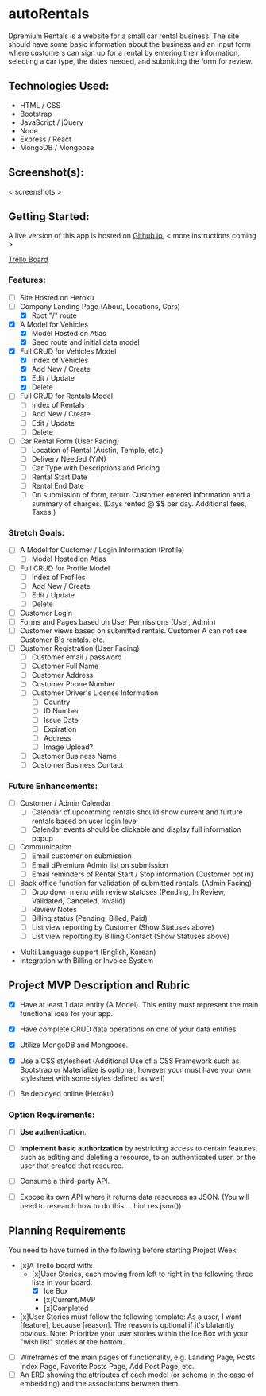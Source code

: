 # autoRentals
Dpremium Rentals is a website for a small car rental business. The site should have some basic information about the business and an input form where customers can sign up for a rental by entering their information, selecting a car type, the dates needed, and submitting the form for review. 

## Technologies Used: 
- HTML / CSS
- Bootstrap
- JavaScript / jQuery
- Node
- Express / React
- MongoDB / Mongoose

## Screenshot(s):

< screenshots >

## Getting Started: 
A live version of this app is hosted on [Github.io.](https://pclarytx10.github.io) < more instructions coming >

[Trello Board](https://trello.com/b/Dtdt7fmv/auto-rentals-website)

### Features:
- [ ] Site Hosted on Heroku 
- [ ] Company Landing Page (About, Locations, Cars)
  - [x] Root "/" route
- [x] A Model for Vehicles
  - [x] Model Hosted on Atlas
  - [x] Seed route and initial data model
- [x] Full CRUD for Vehicles Model
  - [x] Index of Vehicles
  - [x] Add New / Create 
  - [x] Edit / Update
  - [x] Delete
- [ ] Full CRUD for Rentals Model
  - [ ] Index of Rentals
  - [ ] Add New / Create 
  - [ ] Edit / Update
  - [ ] Delete
- [ ] Car Rental Form (User Facing)
	- [ ] Location of Rental (Austin, Temple, etc.)
	- [ ] Delivery Needed (Y/N)
	- [ ] Car Type with Descriptions and Pricing 
	- [ ] Rental Start Date
	- [ ] Rental End Date
	- [ ] On submission of form, return Customer entered information and a summary of charges. (Days rented @ $$ per day. Additional fees, Taxes.)

### Stretch Goals:
- [ ] A Model for Customer / Login Information (Profile)
  - [ ] Model Hosted on Atlas
- [ ] Full CRUD for Profile Model
  - [ ] Index of Profiles
  - [ ] Add New / Create 
  - [ ] Edit / Update
  - [ ] Delete
- [ ] Customer Login
- [ ] Forms and Pages based on User Permissions (User, Admin)
- [ ] Customer views based on submitted rentals. Customer A can not see Customer B's rentals. etc.  
- [ ] Customer Registration (User Facing)
	- [ ] Customer email / password
	- [ ] Customer Full Name
	- [ ] Customer Address
	- [ ] Customer Phone Number
	- [ ] Customer Driver's License Information
		- [ ] Country 
		- [ ] ID Number
		- [ ] Issue Date
		- [ ] Expiration 
		- [ ] Address
		- [ ] Image Upload?
	- [ ] Customer Business Name
	- [ ] Customer Business Contact

### Future Enhancements:
- [ ] Customer / Admin Calendar
	- [ ] Calendar of upcomming rentals should show current and furture rentals based on user login level
	- [ ] Calendar events should be clickable and display full information popup 
- [ ] Communication
	- [ ] Email customer on submission
	- [ ] Email dPremium Admin list on submission
	- [ ] Email reminders of Rental Start / Stop information (Customer opt in)
- [ ] Back office function for validation of submitted rentals. (Admin Facing)
	- [ ] Drop down menu with review statuses (Pending, In Review, Validated, Canceled, Invalid)
	- [ ] Review Notes
	- [ ] Billing status (Pending, Billed, Paid)
	- [ ] List view reporting by Customer (Show Statuses above)
	- [ ] List view reporting by Billing Contact (Show Statuses above)
- Multi Language support (English, Korean) 
- Integration with Billing or Invoice System 

## Project MVP Description and Rubric
- [x] Have at least 1 data entity (A Model). This entity must represent the main functional idea for your app.

- [x] Have complete CRUD data operations on one of your data entities.

- [x] Utilize MongoDB and Mongoose.

- [x] Use a CSS stylesheet (Additional Use of a CSS Framework such as Bootstrap or Materialize is optional, however your must have your own stylesheet with some styles defined as well)

- [ ] Be deployed online (Heroku)

### Option Requirements:
- [ ] **Use authentication**.

- [ ] **Implement basic authorization** by restricting access to certain features, such as editing and deleting a resource, to an authenticated user, or the user that created that resource.

- [ ] Consume a third-party API.

- [ ] Expose its own API where it returns data resources as JSON. (You will need to research how to do this ... hint res.json())

## Planning Requirements
You need to have turned in the following before starting Project Week:
- [x]A Trello board with:
  - [x]User Stories, each moving from left to right in the following three lists in your board:
    - [x] Ice Box
    - [x]Current/MVP
    - [x]Completed
- [x]User Stories must follow the following template: As a user, I want [feature], because [reason]. The reason is optional if it's blatantly obvious. Note: Prioritize your user stories within the Ice Box with your "wish list" stories at the bottom.
- [ ] Wireframes of the main pages of functionality, e.g. Landing Page, Posts Index Page, Favorite Posts Page, Add Post Page, etc.
- [ ] An ERD showing the attributes of each model (or schema in the case of embedding) and the associations between them.